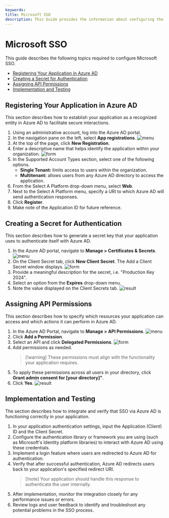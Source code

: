 ```yaml
---
keywords:
title: Microsoft SSO
description: This Guide provides the information about configuring the SSO for microsoft
---
```


# Microsoft SSO

This guide describes the following topics required to configure Microsoft SSO.

- [Registering Your Application in Azure AD](#registering-your-application-in-azure-ad)
- [Creating a Secret for Authentication](#creating-a-secret-for-authentication)
- [Assigning API Permissions](#assigning-api-permissions)
- [Implementation and Testing](#implementation-and-testing)

## Registering Your Application in Azure AD

This section describes how to establish your application as a recognized entity in Azure AD to facilitate secure interactions.

1. Using an administrative account, log into the Azure AD portal.
2. In the navigation pane on the left, select **App registrations**.
    ![menu](images/app-registrations.png)
3. At the top of the page, click **New Registration**.
4. Enter a descriptive name that helps identify the application within your organization.
    ![form](images/register-application.png)
5. In the Supported Account Types section, select one of the following options.
    - **Single Tenant:** limits access to users within the organization.
    - **Multitenant:** allows users from any Azure AD directory to access the application.
6. From the Select A Platform drop-down menu, select **Web**.
7. Next to the Select A Platform menu, specify a URI to which Azure AD will send authentication responses.
8. Click **Register**.
9. Make note of the Application ID for future reference.

## Creating a Secret for Authentication

This section describes how to generate a secret key that your application uses to authenticate itself with Azure AD.

1. In the Azure AD portal, navigate to **Manage > Certificates & Secrets**.
    ![menu](images/certificates-secrets.png)
2. On the Client Secret tab, click **New Client Secret**. The Add a Client Secret window displays.
    ![form](images/add-client-secret.png)
3. Provide a meaningful description for the secret, i.e. "Production Key 2024".
4. Select an option from the **Expires** drop-down menu.
5. Note the value displayed on the Client Secrets tab.
    ![result](images/client-secrets.png)

## Assigning API Permissions

This section describes how to specify which resources your application can access and which actions it can perform in Azure AD.

1. In the Azure AD Portal, navigate to **Manage > API Permissions**.
    ![menu](images/api-permissions.png)
2. Click **Add a Permission**.
3. Select an API and click **Delegated Permissions**.
    ![form](images/request-api-permissions.png)
4. Add permissions as needed.
    > [!warning] These permissions must align with the functionality your application requires.
5. To apply these permissions across all users in your directory, click **Grant admin consent for [your directory]"**.
6. Click **Yes**.
    ![result](images/configured-permissions.png)

## Implementation and Testing

The section describes how to integrate and verify that SSO via Azure AD is functioning correctly in your application.

1. In your application authentication settings, input the Application (Client) ID and the Client Secret.
2. Configure the authentication library or framework you are using (such as Microsoft's Identity platform libraries) to interact with Azure AD using these credentials.
3. Implement a login feature where users are redirected to Azure AD for authentication.
4. Verify that after successful authentication, Azure AD redirects users back to your application's specified redirect URI.
    > [!note] Your application should handle this response to authenticate the user internally.
5. After implementation, monitor the integration closely for any performance issues or errors.
6. Review logs and user feedback to identify and troubleshoot any potential problems in the SSO process.
